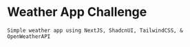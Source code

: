 # Weather App Challenge

`Simple weather app using NextJS, ShadcnUI, TailwindCSS, & OpenWeatherAPI`
